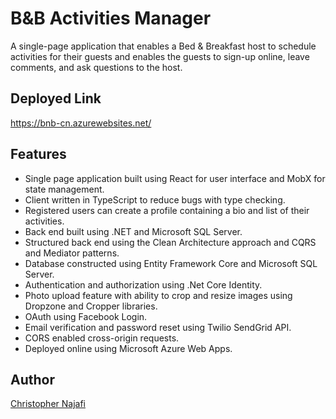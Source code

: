 # B&B Activities Manager

A single-page application that enables a Bed & Breakfast host to schedule activities for their guests and enables the guests to sign-up online, leave comments, and ask questions to the host.

## Deployed Link

<https://bnb-cn.azurewebsites.net/>

## Features

- Single page application built using React for user interface and MobX for state management.
- Client written in TypeScript to reduce bugs with type checking.
- Registered users can create a profile containing a bio and list of their activities.
- Back end built using .NET and Microsoft SQL Server.
- Structured back end using the Clean Architecture approach and CQRS and Mediator patterns.
- Database constructed using Entity Framework Core and Microsoft SQL Server.
- Authentication and authorization using .Net Core Identity.
- Photo upload feature with ability to crop and resize images using Dropzone and Cropper libraries.
- OAuth using Facebook Login.
- Email verification and password reset using Twilio SendGrid API.
- CORS enabled cross-origin requests.
- Deployed online using Microsoft Azure Web Apps.

<!-- Screenshot: scale image, 25% -->

## Author

[Christopher Najafi](https://www.chrisnajafi.com/)
